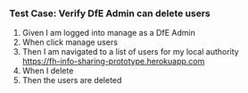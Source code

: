 ### Test Case: Verify DfE Admin can delete users

1. Given I am logged into manage as a DfE Admin
2. When click manage users
3. Then I am navigated to a list of users for my local authority<br/>
   https://fh-info-sharing-prototype.herokuapp.com
4. When I delete
5. Then the users are deleted